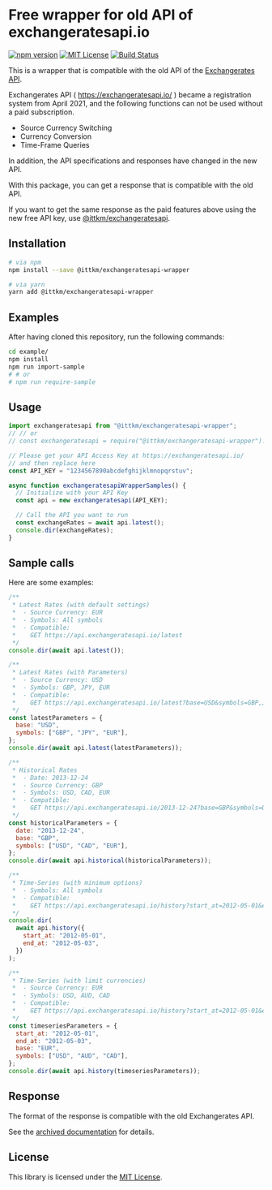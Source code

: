# Free wrapper for old API of exchangeratesapi.io

[![npm version](https://img.shields.io/npm/v/@ittkm/exchangeratesapi-wrapper.svg)](https://www.npmjs.com/package/@ittkm/exchangeratesapi-wrapper)
[![MIT License](http://img.shields.io/badge/license-MIT-blue.svg?style=flat)](./LICENSE)
[![Build Status](https://travis-ci.org/itTkm/exchangeratesapi-wrapper.svg?branch=main)](https://travis-ci.org/itTkm/exchangeratesapi-wrapper)

This is a wrapper that is compatible with the old API of the [Exchangerates API](https://exchangeratesapi.io/).

Exchangerates API ( https://exchangeratesapi.io/ ) became a registration system from April 2021, and the following functions can not be used without a paid subscription.

- Source Currency Switching
- Currency Conversion
- Time-Frame Queries

In addition, the API specifications and responses have changed in the new API.

With this package, you can get a response that is compatible with the old API.

If you want to get the same response as the paid features above using the new free API key, use [@ittkm/exchangeratesapi](https://www.npmjs.com/package/@ittkm/exchangeratesapi).

## Installation

```bash
# via npm
npm install --save @ittkm/exchangeratesapi-wrapper

# via yarn
yarn add @ittkm/exchangeratesapi-wrapper
```

## Examples

After having cloned this repository, run the following commands:

```bash
cd example/
npm install
npm run import-sample
# # or
# npm run require-sample
```

## Usage

```js
import exchangeratesapi from "@ittkm/exchangeratesapi-wrapper";
// // or
// const exchangeratesapi = require("@ittkm/exchangeratesapi-wrapper").default;

// Please get your API Access Key at https://exchangeratesapi.io/
// and then replace here
const API_KEY = "1234567890abcdefghijklmnopqrstuv";

async function exchangeratesapiWrapperSamples() {
  // Initialize with your API Key
  const api = new exchangeratesapi(API_KEY);

  // Call the API you want to run
  const exchangeRates = await api.latest();
  console.dir(exchangeRates);
}
```

## Sample calls

Here are some examples:

```js
/**
 * Latest Rates (with default settings)
 *  - Source Currency: EUR
 *  - Symbols: All symbols
 *  - Compatible:
 *    GET https://api.exchangeratesapi.io/latest
 */
console.dir(await api.latest());

/**
 * Latest Rates (with Parameters)
 *  - Source Currency: USD
 *  - Symbols: GBP, JPY, EUR
 *  - Compatible:
 *    GET https://api.exchangeratesapi.io/latest?base=USD&symbols=GBP,JPY,EUR
 */
const latestParameters = {
  base: "USD",
  symbols: ["GBP", "JPY", "EUR"],
};
console.dir(await api.latest(latestParameters));

/**
 * Historical Rates
 *  - Date: 2013-12-24
 *  - Source Currency: GBP
 *  - Symbols: USD, CAD, EUR
 *  - Compatible:
 *    GET https://api.exchangeratesapi.io/2013-12-24?base=GBP&symbols=USD,CAD,EUR
 */
const historicalParameters = {
  date: "2013-12-24",
  base: "GBP",
  symbols: ["USD", "CAD", "EUR"],
};
console.dir(await api.historical(historicalParameters));

/**
 * Time-Series (with minimum options)
 *  - Symbols: All symbols
 *  - Compatible:
 *    GET https://api.exchangeratesapi.io/history?start_at=2012-05-01&end_at=2012-05-03
 */
console.dir(
  await api.history({
    start_at: "2012-05-01",
    end_at: "2012-05-03",
  })
);

/**
 * Time-Series (with limit currencies)
 *  - Source Currency: EUR
 *  - Symbols: USD, AUD, CAD
 *  - Compatible:
 *    GET https://api.exchangeratesapi.io/history?start_at=2012-05-01&end_at=2012-05-03&base=EUR&symbols=USD,AUD,CAD
 */
const timeseriesParameters = {
  start_at: "2012-05-01",
  end_at: "2012-05-03",
  base: "EUR",
  symbols: ["USD", "AUD", "CAD"],
};
console.dir(await api.history(timeseriesParameters));
```

## Response

The format of the response is compatible with the old Exchangerates API.

See the [archived documentation](https://web.archive.org/web/20210328014153/https://exchangeratesapi.io/) for details.

## License

This library is licensed under the [MIT License](./LICENSE).
